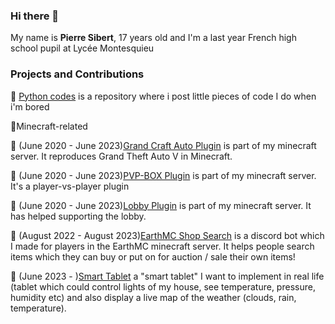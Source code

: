### Hi there 👋
My name is **Pierre Sibert**, 17 years old and I'm a last year French high school pupil at Lycée Montesquieu

### Projects and Contributions
📍 [Python codes](https://github.com/Pierronus/python-fun) is a repository where i post little pieces of code I do when i'm bored

🌱Minecraft-related

   📍 (June 2020 - June 2023)[Grand Craft Auto Plugin](https://github.com/Pierronus/minecraft-grandcraftauto) is part of my minecraft server. It reproduces Grand Theft Auto V in Minecraft.

   📍 (June 2020 - June 2023)[PVP-BOX Plugin](https://github.com/Pierronus/minecraft-pvpbox) is part of my minecraft server. It's a player-vs-player plugin

   📍 (June 2020 - June 2023)[Lobby Plugin]([https://github.com/Pierronus/minecraft-pvp](https://github.com/Pierronus/minecraft-lobby)) is part of my minecraft server. It has helped supporting the lobby.

📍 (August 2022 - August 2023)[EarthMC Shop Search](https://github.com/Pierronus/earthmc-shop-search) is a discord bot which I made for players in the EarthMC minecraft server. It helps people search items which they can buy or put on for auction / sale their own items!

📍 (June 2023 - )[Smart Tablet](https://github.com/Pierronus/python-fun) a "smart tablet" I want to implement in real life (tablet which could control lights of my house, see temperature, pressure, humidity etc) and also display a live map of the weather (clouds, rain, temperature).


   
